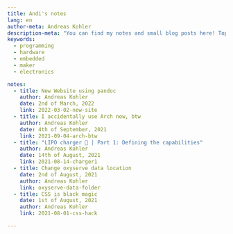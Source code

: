 ```yaml
---
title: Andi's notes
lang: en
author-meta: Andreas Kohler
description-meta: "You can find my notes and small blog posts here! Topics include, but aren't limeted to: Programming, Hardware, Embedded Development"
keywords:
  - programming
  - hardware 
  - embedded 
  - maker
  - electronics

notes:
  - title: New Website using pandoc
    author: Andreas Kohler
    date: 2nd of March, 2022
    link: 2022-03-02-new-site
  - title: I accidentally use Arch now, btw
    author: Andreas Kohler
    date: 4th of September, 2021
    link: 2021-09-04-arch-btw
  - title: "LIPO charger 🔋 | Part 1: Defining the capabilities"
    author: Andreas Kohler
    date: 14th of August, 2021
    link: 2021-08-14-charger1
  - title: Change oxyserve data location
    date: 2nd of August, 2021
    author: Andreas Kohler
    link: oxyserve-data-folder
  - title: CSS is black magic
    date: 1st of August, 2021
    author: Andreas Kohler
    link: 2021-08-01-css-hack

---
```


